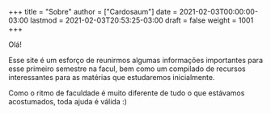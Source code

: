 +++
title = "Sobre"
author = ["Cardosaum"]
date = 2021-02-03T00:00:00-03:00
lastmod = 2021-02-03T20:53:25-03:00
draft = false
weight = 1001
+++

Olá!

Esse site é um esforço de reunirmos algumas informações importantes para esse primeiro semestre na facul,
bem como um compilado de recursos interessantes para as matérias que estudaremos inicialmente.

Como o ritmo de faculdade é muito diferente de tudo o que estávamos acostumados, toda ajuda é válida :)
